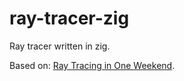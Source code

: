 # ray-tracer-zig
Ray tracer written in zig.

Based on: [Ray Tracing in One Weekend](https://raytracing.github.io/books/RayTracingInOneWeekend.html).
